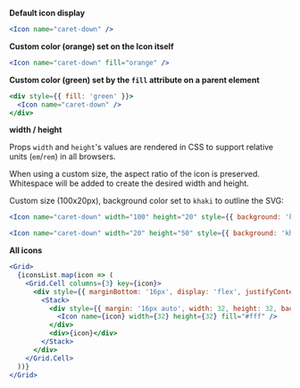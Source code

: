 **Default icon display**

```jsx
<Icon name="caret-down" />
```

**Custom color (orange) set on the Icon itself**

```jsx
<Icon name="caret-down" fill="orange" />
```

**Custom color (green) set by the `fill` attribute on a parent element**

```jsx
<div style={{ fill: 'green' }}>
  <Icon name="caret-down" />
</div>
```

**width / height**

Props `width` and `height`'s values are rendered in CSS to support relative units (`em`/`rem`) in all browsers.

When using a custom size, the aspect ratio of the icon is preserved.
Whitespace will be added to create the desired width and height.

Custom size (100x20px), background color set to `khaki` to outline the SVG:

```jsx
<Icon name="caret-down" width="100" height="20" style={{ background: 'khaki', fill: 'navy' }} />
```

```jsx
<Icon name="caret-down" width="20" height="50" style={{ background: 'khaki', fill: 'navy' }} />
```

**All icons**

```jsx
<Grid>
  {iconsList.map(icon => (
    <Grid.Cell columns={3} key={icon}>
      <div style={{ marginBottom: '16px', display: 'flex', justifyContent: 'center' }}>
        <Stack>
          <div style={{ margin: '16px auto', width: 32, height: 32, background: '#f0f0f0' }}>
            <Icon name={icon} width={32} height={32} fill="#fff" />
          </div>
          <div>{icon}</div>
        </Stack>
      </div>
    </Grid.Cell>
  ))}
</Grid>
```
